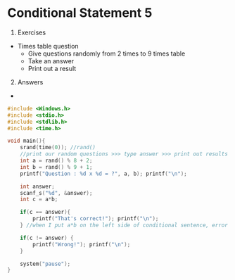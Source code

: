 # Conditional Statement 5

1. Exercises 
- Times table question
    - Give questions randomly from 2 times to 9 times table
    - Take an answer
    - Print out a result

2. Answers

- 

```c
#include <Windows.h>
#include <stdio.h>
#include <stdlib.h>
#include <time.h>

void main(){
    srand(time(0)); //rand()
    //print our random questions >>> type answer >>> print out results
    int a = rand() % 8 + 2;
    int b = rand() % 9 + 1;
    printf("Question : %d x %d = ?", a, b); printf("\n");

    int answer;
    scanf_s("%d", &answer);
    int c = a*b;

    if(c == answer){
        printf("That's correct!"); printf("\n");
    } //when I put a*b on the left side of conditional sentence, error C2107 pops up saying "the left operand should be I-value" ad I dunno what it is about

    if(c != answer) {
        printf("Wrong!"); printf("\n");
    }

    system("pause");
}
```
